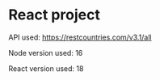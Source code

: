 # React project

API used: https://restcountries.com/v3.1/all 

Node version used: 16

React version used: 18
